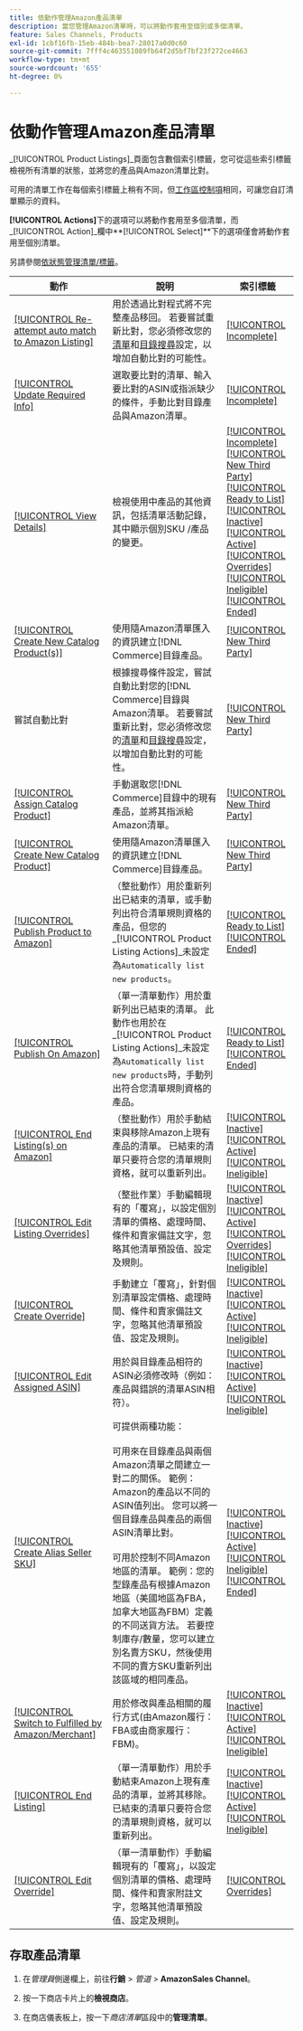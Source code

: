 ```yaml
---
title: 依動作管理Amazon產品清單
description: 當您管理Amazon清單時，可以將動作套用至個別或多個清單。
feature: Sales Channels, Products
exl-id: 1cbf16fb-15eb-484b-bea7-28017a0d0c60
source-git-commit: 7fff4c463551089fb64f2d5bf7bf23f272ce4663
workflow-type: tm+mt
source-wordcount: '655'
ht-degree: 0%

---
```


# 依動作管理Amazon產品清單

_[!UICONTROL Product Listings]_頁面包含數個索引標籤，您可從這些索引標籤檢視所有清單的狀態，並將您的產品與Amazon清單比對。

可用的清單工作在每個索引標籤上稍有不同，但[工作區控制項](./workspace-controls.md)相同，可讓您自訂清單顯示的資料。

**[!UICONTROL Actions]**&#x200B;下的選項可以將動作套用至多個清單，而&#x200B;_[!UICONTROL Action]_欄中&#x200B;**[!UICONTROL Select]**下的選項僅會將動作套用至個別清單。

另請參閱[依狀態管理清單/標籤](./managing-listings-by-tab.md)。

| 動作 | 說明 | 索引標籤 |
|----------------------------------------------------------------------------------------------------------------------------------------------------------------|-------------------------------------------------------------------------------------------------------------------------------------------------------------------------------------------------------------------------------------------------------------------------------------------------------------------------------------------------------------------------------------------------------------------------------------------------------------------------------------------------------------------------------------------------------------------------------------------------------------------------------------------------------|----------------------------------------------------------------------------------------------------------------------------------------------------------------------------------------------------------------------------------------------------------------------------------------------------------------------------------------------------------------------------------------------------------------------------|
| [[!UICONTROL Re-attempt auto match to Amazon Listing]](./amazon-manually-update-incomplete-listing.md#update-required-info-unable-to-assign-to-amazon-listing) | 用於透過比對程式將不完整產品移回。 若要嘗試重新比對，您必須修改您的[清單](./listing-settings.md)和[目錄搜尋](./catalog-search.md)設定，以增加自動比對的可能性。 | [[!UICONTROL Incomplete]](./incomplete-listings.md) |
| [[!UICONTROL Update Required Info]](./amazon-manually-update-incomplete-listing.md) | 選取要比對的清單、輸入要比對的ASIN或指派缺少的條件，手動比對目錄產品與Amazon清單。 | [[!UICONTROL Incomplete]](./incomplete-listings.md) |
| [[!UICONTROL View Details]](./product-listing-details.md) | 檢視使用中產品的其他資訊，包括清單活動記錄，其中顯示個別SKU /產品的變更。 | [[!UICONTROL Incomplete]](./incomplete-listings.md)<br>[[!UICONTROL New Third Party]](./new-third-party-listings.md)<br>[[!UICONTROL Ready to List]](./ready-to-list.md)<br>[[!UICONTROL Inactive]](./inactive-listings.md)<br>[[!UICONTROL Active]](./active-listings.md)<br>[[!UICONTROL Overrides]](./overrides.md)<br>[[!UICONTROL Ineligible]](./ineligible-listings.md)<br>[[!UICONTROL Ended]](./ended-listings.md) |
| [[!UICONTROL Create New Catalog Product(s)]](./creating-assigning-catalog-products.md) | 使用隨Amazon清單匯入的資訊建立[!DNL Commerce]目錄產品。 | [[!UICONTROL New Third Party]](./new-third-party-listings.md) |
| 嘗試自動比對 | 根據搜尋條件設定，嘗試自動比對您的[!DNL Commerce]目錄與Amazon清單。 若要嘗試重新比對，您必須修改您的[清單](./listing-settings.md)和[目錄搜尋](./catalog-search.md)設定，以增加自動比對的可能性。 | [[!UICONTROL New Third Party]](./new-third-party-listings.md) |
| [[!UICONTROL Assign Catalog Product]](./creating-assigning-catalog-products.md) | 手動選取您[!DNL Commerce]目錄中的現有產品，並將其指派給Amazon清單。 | [[!UICONTROL New Third Party]](./new-third-party-listings.md) |
| [[!UICONTROL Create New Catalog Product]](./creating-assigning-catalog-products.md) | 使用隨Amazon清單匯入的資訊建立[!DNL Commerce]目錄產品。 | [[!UICONTROL New Third Party]](./new-third-party-listings.md) |
| [[!UICONTROL Publish Product to Amazon]](./publish-listings-manually.md) | （整批動作）用於重新列出已結束的清單，或手動列出符合清單規則資格的產品，但您的&#x200B;_[!UICONTROL Product Listing Actions]_未設定為`Automatically list new products`。 | [[!UICONTROL Ready to List]](./ready-to-list.md)<br>[[!UICONTROL Ended]](./ended-listings.md) |
| [[!UICONTROL Publish On Amazon]](./publish-listings-manually.md) | （單一清單動作）用於重新列出已結束的清單。 此動作也用於在&#x200B;_[!UICONTROL Product Listing Actions]_未設定為`Automatically list new products`時，手動列出符合您清單規則資格的產品。 | [[!UICONTROL Ready to List]](./ready-to-list.md)<br>[[!UICONTROL Ended]](./ended-listings.md) |
| [[!UICONTROL End Listing(s) on Amazon]](./end-listings-manually.md) | （整批動作）用於手動結束與移除Amazon上現有產品的清單。 已結束的清單只要符合您的清單規則資格，就可以重新列出。 | [[!UICONTROL Inactive]](./inactive-listings.md)<br>[[!UICONTROL Active]](./active-listings.md)<br>[[!UICONTROL Ineligible]](./ineligible-listings.md) |
| [[!UICONTROL Edit Listing Overrides]](./creating-editing-overrides.md) | （整批作業）手動編輯現有的「覆寫」，以設定個別清單的價格、處理時間、條件和賣家備註文字，忽略其他清單預設值、設定及規則。 | [[!UICONTROL Inactive]](./inactive-listings.md)<br>[[!UICONTROL Active]](./active-listings.md)<br>[[!UICONTROL Overrides]](./overrides.md)<br>[[!UICONTROL Ineligible]](./ineligible-listings.md) |
| [[!UICONTROL Create Override]](./creating-editing-overrides.md) | 手動建立「覆寫」，針對個別清單設定價格、處理時間、條件和賣家備註文字，忽略其他清單預設值、設定及規則。 | [[!UICONTROL Inactive]](./inactive-listings.md)<br>[[!UICONTROL Active]](./active-listings.md)<br>[[!UICONTROL Ineligible]](./ineligible-listings.md) |
| [[!UICONTROL Edit Assigned ASIN]](./edit-assigned-asin.md) | 用於與目錄產品相符的ASIN必須修改時（例如：產品與錯誤的清單ASIN相符）。 | [[!UICONTROL Inactive]](./inactive-listings.md)<br>[[!UICONTROL Active]](./active-listings.md)<br>[[!UICONTROL Ineligible]](./ineligible-listings.md) |
| [[!UICONTROL Create Alias Seller SKU]](./create-alias-seller-sku.md) | 可提供兩種功能：<br><br>可用來在目錄產品與兩個Amazon清單之間建立一對二的關係。 範例： Amazon的產品以不同的ASIN值列出。 您可以將一個目錄產品與產品的兩個ASIN清單比對。<br><br>可用於控制不同Amazon地區的清單。 範例：您的型錄產品有根據Amazon地區（美國地區為FBA，加拿大地區為FBM）定義的不同送貨方法。 若要控制庫存/數量，您可以建立別名賣方SKU，然後使用不同的賣方SKU重新列出該區域的相同產品。 | [[!UICONTROL Inactive]](./inactive-listings.md)<br>[[!UICONTROL Active]](./active-listings.md)<br>[[!UICONTROL Ineligible]](./ineligible-listings.md)<br>[[!UICONTROL Ended]](./ended-listings.md) |
| [[!UICONTROL Switch to Fulfilled by Amazon/Merchant]](./fulfilled-by.md#configure-fulfilled-by-settings) | 用於修改與產品相關的履行方式(由Amazon履行：FBA或由商家履行：FBM)。 | [[!UICONTROL Inactive]](./inactive-listings.md)<br>[[!UICONTROL Active]](./active-listings.md)<br>[[!UICONTROL Ineligible]](./ineligible-listings.md) |
| [[!UICONTROL End Listing]](./end-listings-manually.md) | （單一清單動作）用於手動結束Amazon上現有產品的清單，並將其移除。 已結束的清單只要符合您的清單規則資格，就可以重新列出。 | [[!UICONTROL Inactive]](./inactive-listings.md)<br>[[!UICONTROL Active]](./active-listings.md)<br>[[!UICONTROL Ineligible]](./ineligible-listings.md) |
| [[!UICONTROL Edit Override]](./creating-editing-overrides.md) | （單一清單動作）手動編輯現有的「覆寫」，以設定個別清單的價格、處理時間、條件和賣家附註文字，忽略其他清單預設值、設定及規則。 | [[!UICONTROL Overrides]](./overrides.md) |

## 存取產品清單

1. 在&#x200B;_管理員_&#x200B;側邊欄上，前往&#x200B;**行銷** > _管道_ > **AmazonSales Channel**。

1. 按一下商店卡片上的&#x200B;**檢視商店**。

1. 在商店儀表板上，按一下&#x200B;_商店清單_&#x200B;區段中的&#x200B;**管理清單**。
